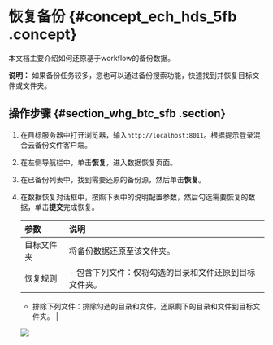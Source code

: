 # 恢复备份 {#concept_ech_hds_5fb .concept}

本文档主要介绍如何还原基于workflow的备份数据。

**说明：** 如果备份任务较多，您也可以通过备份搜索功能，快速找到并恢复目标文件或文件夹。

## 操作步骤 {#section_whg_btc_sfb .section}

1.  在目标服务器中打开浏览器，输入`http://localhost:8011`。根据提示登录混合云备份文件客户端。
2.  在左侧导航栏中，单击**恢复**，进入数据恢复页面。
3.  在已备份列表中，找到需要还原的备份源，然后单击**恢复**。
4.  在数据恢复对话框中，按照下表中的说明配置参数，然后勾选需要恢复的数据，单击**提交**完成恢复。

    |参数|说明|
    |:-|:-|
    |目标文件夹|将备份数据还原至该文件夹。|
    |恢复规则|     -   包含下列文件：仅将勾选的目录和文件还原到目标文件夹。
    -   排除下列文件：排除勾选的目录和文件，还原剩下的目录和文件到目标文件夹。
 |

    ![](http://static-aliyun-doc.oss-cn-hangzhou.aliyuncs.com/assets/img/64009/154279323032583_zh-CN.png)


